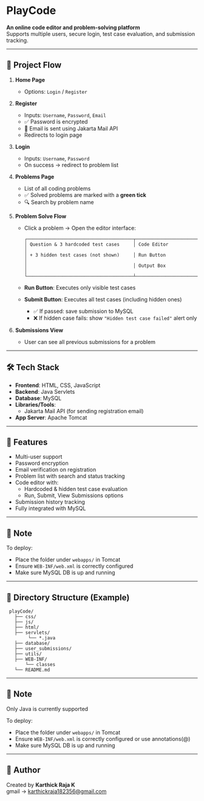 # PlayCode 

**An online code editor and problem-solving platform**  
Supports multiple users, secure login, test case evaluation, and submission tracking.

---

## 🚀 Project Flow

1. **Home Page**
   - Options: `Login` / `Register`

2. **Register**
   - Inputs: `Username`, `Password`, `Email`
   - ✅ Password is encrypted
   - 📧 Email is sent using Jakarta Mail API
   - Redirects to login page

3. **Login**
   - Inputs: `Username`, `Password`
   - On success → redirect to problem list

4. **Problems Page**
   - List of all coding problems
   - ✅ Solved problems are marked with a **green tick**
   - 🔍 Search by problem name

5. **Problem Solve Flow**
   - Click a problem → Open the editor interface:

     ```  left side                           right side
     ┌───────────────────────────────────────┬──────────────────────────────────────┐
     │ Question & 3 hardcoded test cases     │ Code Editor                          │
     │ + 3 hidden test cases (not shown)     │ Run Button                           │
     │                                       │ Output Box                           │
     └───────────────────────────────────────┴──────────────────────────────────────┘
     ```

   - **Run Button**: Executes only visible test cases
   - **Submit Button**: Executes all test cases (including hidden ones)
     - ✅ If passed: save submission to MySQL
     - ❌ If hidden case fails: show `"Hidden test case failed"` alert only

6. **Submissions View**
   - User can see all previous submissions for a problem

---

## 🛠️ Tech Stack

- **Frontend**: HTML, CSS, JavaScript
- **Backend**: Java Servlets
- **Database**: MySQL
- **Libraries/Tools**:
  - Jakarta Mail API (for sending registration email)
- **App Server**: Apache Tomcat

---

## 🔐 Features

- Multi-user support
- Password encryption
- Email verification on registration
- Problem list with search and status tracking
- Code editor with:
  - Hardcoded & hidden test case evaluation
  - Run, Submit, View Submissions options
- Submission history tracking
- Fully integrated with MySQL

------

## 📝 Note

To deploy:
- Place the folder under `webapps/` in Tomcat
- Ensure `WEB-INF/web.xml` is correctly configured
- Make sure MySQL DB is up and running

---



## 📂 Directory Structure (Example)
     playCode/
       ├── css/
       ├── js/
       ├── html/
       ├── servlets/
            └── *.java
       ├── database/
       ├── user_submissions/
       ├── utils/
       ├── WEB-INF/
           └── classes
       └── README.md
---

## 📝 Note

 Only Java is currently supported

To deploy:
- Place the folder under `webapps/` in Tomcat
- Ensure `WEB-INF/web.xml` is correctly configured or use annotations(@)
- Make sure MySQL DB is up and running

---

## 🙌 Author

Created by **Karthick Raja K**  
gmail -> karthickraja182356@gmail.com
